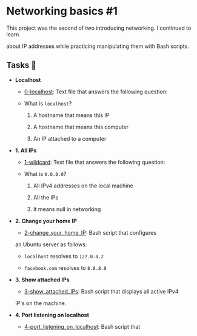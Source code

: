 # Networking basics #1



This project was the second of two introducing networking. I continued to learn

about IP addresses while practicing manipulating them with Bash scripts.



## Tasks :page_with_curl:



* **Localhost**

  * [0-localhost](./0-localhost): Text file that answers the following question:

  * What is `localhost`?

    1. A hostname that means this IP

    2. A hostname that means this computer

    3. An IP attached to a computer



* **1. All IPs**

  * [1-wildcard](./1-wildcard): Text file that answers the following question:

  * What is `0.0.0.0`?

    1. All IPv4 addresses on the local machine

    2. All the IPs

    3. It means null in networking



* **2. Change your home IP**

  * [2-change_your_home_IP](./2-change_your_home_IP): Bash script that configures

  an Ubuntu server as follows:

  * `localhost` resolves to `127.0.0.2`

  * `facebook.com` resolves to `8.8.8.8`



* **3. Show attached IPs**

  * [3-show_attached_IPs](./3-show_attached_IPs): Bash script that displays all active IPv4

  IP's on the machine.



* **4. Port listening on localhost**

  * [4-port_listening_on_localhost](./4-port_listening_on_localhost): Bash script that

